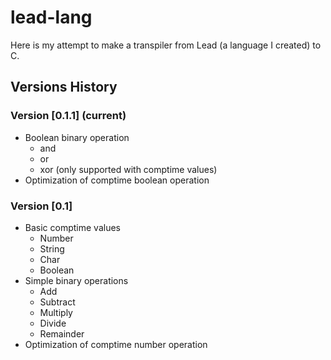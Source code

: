 # lead-lang

Here is my attempt to make a transpiler from Lead (a language I created) to C.

## Versions History

### Version [0.1.1] (current)
- Boolean binary operation
  - and
  - or
  - xor (only supported with comptime values)
- Optimization of comptime boolean operation

### Version [0.1] 
- Basic comptime values
  - Number
  - String
  - Char
  - Boolean
- Simple binary operations
  - Add
  - Subtract
  - Multiply
  - Divide
  - Remainder
- Optimization of comptime number operation
